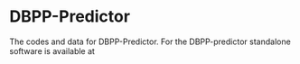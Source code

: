 # DBPP-Predictor
The codes and data for DBPP-Predictor.
For the DBPP-predictor standalone software is available at 
